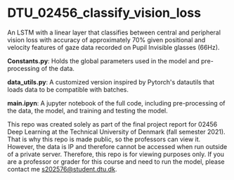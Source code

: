 # DTU_02456_classify_vision_loss
An LSTM with a linear layer that classifies between central and peripheral vision loss with accuracy of approximately 70% given positional and velocity features of gaze data recorded on Pupil Invisible glasses (66Hz).

**Constants.py**: Holds the global parameters used in the model and pre-processing of the data.

**data_utils.py**: A customized version inspired by Pytorch's datautils that loads data to be compatible with batches.

**main.ipyn**: A jupyter notebook of the full code, including pre-processing of the data, the model, and training and testing the model.

This repo was created solely as part of the final project report for 02456 Deep Learning at the Technical University of Denmark (fall semester 2021). That is why this repo is made public, so the professors can view it. However, the data is IP and therefore cannot be accessed when run outside of a private server. Therefore, this repo is for viewing purposes only. If you are a professor or grader for this course and need to run the model, please contact me s202576@student.dtu.dk.
